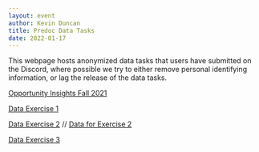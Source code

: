 ```yaml
---
layout: event
author: Kevin Duncan
title: Predoc Data Tasks
date: 2022-01-17
---
```


This webpage hosts anonymized data tasks that users have submitted on the Discord, where possible we try to either remove personal identifying information, or lag the release of the data tasks.

[Opportunity Insights Fall 2021](/resources/predoc-data-tasks/Data_Task_Instructions_oct2021.pdf)

[Data Exercise 1](/resources/predoc-data-tasks/Data_Exercise_1.pdf) 

[Data Exercise 2](/resources/predoc-data-tasks/Task_description_for_RA.pdf) // [Data for Exercise 2](/resources/predoc-data-tasks/test_data.txt)

[Data Exercise 3](/resources/predoc-data-tasks/ny-demographics-instructions.pdf)
